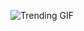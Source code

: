
<!-- GIF_SECTION -->
![Trending GIF](https://media2.giphy.com/media/v1.Y2lkPThiYjIxNzcyeGdxNXpweWRoMmlkZm5wbTN3cThhNG9sZTFxcmd0bjA4a2p4MGRoOSZlcD12MV9naWZzX3NlYXJjaCZjdD1n/KEzraGlQTEHkarhUPO/giphy.gif)
<!-- END_GIF_SECTION -->
